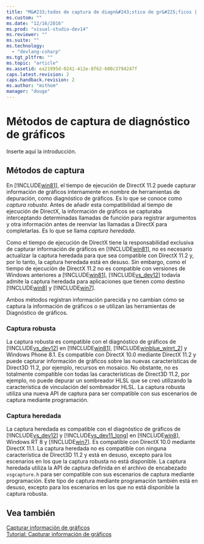 ```yaml
---
title: "M&#233;todos de captura de diagn&#243;stico de gr&#225;ficos | Microsoft Docs"
ms.custom: ""
ms.date: "12/16/2016"
ms.prod: "visual-studio-dev14"
ms.reviewer: ""
ms.suite: ""
ms.technology: 
  - "devlang-csharp"
ms.tgt_pltfrm: ""
ms.topic: "article"
ms.assetid: ea21995d-0241-412e-8f62-600c3794247f
caps.latest.revision: 2
caps.handback.revision: 2
ms.author: "mithom"
manager: "douge"
---
```

# M&#233;todos de captura de diagn&#243;stico de gr&#225;ficos
Inserte aquí la introducción.  
  
## Métodos de captura  
 En [!INCLUDE[win81](../debugger/includes/win81_md.md)], el tiempo de ejecución de DirectX 11.2 puede capturar información de gráficos internamente en nombre de herramientas de depuración, como diagnóstico de gráficos. Es lo que se conoce como *captura robusta*.  Antes de añadir esta compatibilidad al tiempo de ejecución de DirectX, la información de gráficos se capturaba interceptando determinadas llamadas de función para registrar argumentos y otra información antes de reenviar las llamadas a DirectX para completarlas. Es lo que se llama *captura heredada*.  
  
 Como el tiempo de ejecución de DirectX tiene la responsabilidad exclusiva de capturar información de gráficos en [!INCLUDE[win81](../debugger/includes/win81_md.md)], no es necesario actualizar la captura heredada para que sea compatible con DirectX 11.2 y, por lo tanto, la captura heredada está en desuso.  Sin embargo, como el tiempo de ejecución de DirectX 11.2 no es compatible con versiones de Windows anteriores a [!INCLUDE[win81](../debugger/includes/win81_md.md)], [!INCLUDE[vs_dev12](../data-tools/includes/vs_dev12_md.md)] todavía admite la captura heredada para aplicaciones que tienen como destino [!INCLUDE[win8](../debugger/includes/win8_md.md)] y [!INCLUDE[win7](../debugger/includes/win7_md.md)].  
  
 Ambos métodos registran información parecida y no cambian cómo se captura la información de gráficos o se utilizan las herramientas de Diagnóstico de gráficos.  
  
### Captura robusta  
 La captura robusta es compatible con el diagnóstico de gráficos de [!INCLUDE[vs_dev12](../data-tools/includes/vs_dev12_md.md)] en [!INCLUDE[win81](../debugger/includes/win81_md.md)], [!INCLUDE[winblue_winrt_2](../debugger/includes/winblue_winrt_2_md.md)] y Windows Phone 8.1.  Es compatible con DirectX 10.0 mediante DirectX 11.2 y puede capturar información de gráficos sobre las nuevas características de Direct3D 11.2, por ejemplo, recursos en mosaico.  No obstante, no es totalmente compatible con todas las características de Direct3D 11.2, por ejemplo, no puede depurar un sombreador HLSL que se creó utilizando la característica de vinculación del sombreador HLSL.  La captura robusta utiliza una nueva API de captura para ser compatible con sus escenarios de captura mediante programación.  
  
### Captura heredada  
 La captura heredada es compatible con el diagnóstico de gráficos de [!INCLUDE[vs_dev12](../data-tools/includes/vs_dev12_md.md)] y [!INCLUDE[vs_dev11_long](../data-tools/includes/vs_dev11_long_md.md)] en [!INCLUDE[win8](../debugger/includes/win8_md.md)], Windows RT 8 y [!INCLUDE[win7](../debugger/includes/win7_md.md)].  Es compatible con DirectX 10.0 mediante DirectX 11.1.  La captura heredada no es compatible con ninguna característica de Direct3D 11.2 y está en desuso, excepto para los escenarios en los que la captura robusta no está disponible.  La captura heredada utiliza la API de captura definida en el archivo de encabezado `vsgcapture.h` para ser compatible con sus escenarios de captura mediante programación.  Este tipo de captura mediante programación también está en desuso, excepto para los escenarios en los que no está disponible la captura robusta.  
  
## Vea también  
 [Capturar información de gráficos](../debugger/capturing-graphics-information.md)   
 [Tutorial: Capturar información de gráficos](../debugger/walkthrough-capturing-graphics-information.md)